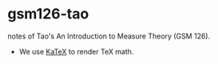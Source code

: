 # gsm126-tao
notes of Tao's An Introduction to Measure Theory (GSM 126).
- We use [KaTeX](https://github.com/KaTeX/KaTeX) to render TeX math.
